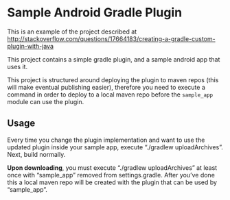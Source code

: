 # Sample Android Gradle Plugin

This is an example of the project described at http://stackoverflow.com/questions/17664183/creating-a-gradle-custom-plugin-with-java

This project contains a simple gradle plugin, and a sample android app that uses it.

This project is structured around deploying the plugin to maven repos (this will make eventual publishing easier), therefore you need to execute a command in order to deploy to a local maven repo before the `sample_app` module can use the plugin. 

## Usage

Every time you change the plugin implementation and want to use the updated plugin inside your sample app, execute “./gradlew uploadArchives”. Next, build normally. 

**Upon downloading**, you must execute “./gradlew uploadArchives” at least once with “sample_app” removed from settings.gradle. After you’ve done this a local maven repo will be created with the plugin that can be used by “sample_app”.
